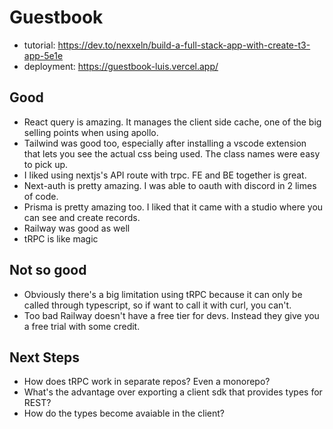 # Guestbook

- tutorial: https://dev.to/nexxeln/build-a-full-stack-app-with-create-t3-app-5e1e
- deployment: https://guestbook-luis.vercel.app/

## Good 
- React query is amazing. It manages the client side cache, one of the big selling points when using apollo. 
- Tailwind was good too, especially after installing a vscode extension that lets you see the actual css being used. The class names were easy to pick up.
- I liked using nextjs's API route with trpc. FE and BE together is great.
- Next-auth is pretty amazing. I was able to oauth with discord in 2 limes of code.
- Prisma is pretty amazing too. I liked that it came with a studio where you can see and create records.
- Railway was good as well
- tRPC is like magic


## Not so good
- Obviously there's a big limitation using tRPC because it can only be called through typescript, so if want to call it with curl, you can't.
- Too bad Railway doesn't have a free tier for devs. Instead they give you a free trial with some credit.

## Next Steps
- How does tRPC work in separate repos? Even a monorepo?
- What's the advantage over exporting a client sdk that provides types for REST?
- How do the types become avaiable in the client?
